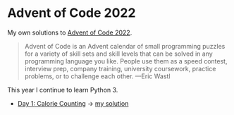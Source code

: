 # Advent of Code 2022

My own solutions to [Advent of Code 2022](https://adventofcode.com/2022).

> Advent of Code is an Advent calendar of small programming puzzles for a variety of skill sets and skill levels that can be solved in any programming language you like. People use them as a speed contest, interview prep, company training, university coursework, practice problems, or to challenge each other.  —Eric Wastl

This year I continue to learn Python 3.

* [Day 1: Calorie Counting](https://adventofcode.com/2022/day/1) → [my solution](https://github.com/loociano/advent-of-code/blob/master/aoc2022/src/day01/solution.py)